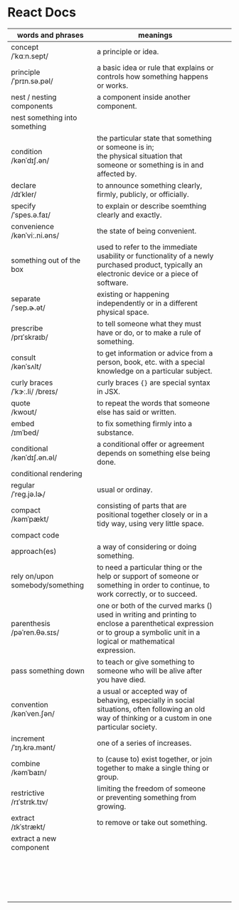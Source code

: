# React Docs

| words and phrases | meanings |||
| --- | --- | --- | --- |
| concept<br/>/ˈkɑːn.sept/ | a principle or idea. |||
| principle<br/>/ˈprɪn.sə.pəl/ | a basic idea or rule that explains or controls how something happens or works. |||
| nest / nesting components | a component inside another component. |||
| nest something into something |  |||
| condition<br/>/kənˈdɪʃ.ən/ | the particular state that something or someone is in;<br/>the physical situation that someone or something is in and affected by. |
| declare<br/>/dɪˈkler/ | to announce something clearly, firmly, publicly, or officially. |||
| specify<br/>/ˈspes.ə.faɪ/ | to explain or describe soemthing clearly and exactly. |||
| convenience<br/>/kənˈviː.ni.əns/ | the state of being convenient. |||
| something out of the box | used to refer to the immediate usability or functionality of a newly purchased product, typically an electronic device or a piece of software. |||
| separate<br/>/ˈsep.ɚ.ət/ | existing or happening independently or in a different physical space. |||
| prescribe<br/>/prɪˈskraɪb/ | to tell someone what they must have or do, or to make a rule of something. |||
| consult<br/>/kənˈsʌlt/ | to get information or advice from a person, book, etc. with a special knowledge on a particular subject. |||
| curly braces<br/>/ˈkɝː.li/ /breɪs/ | curly braces `{}` are special syntax in JSX. |||
| quote<br/>/kwoʊt/ | to repeat the words that someone else has said or written. |||
| embed<br/>/ɪmˈbed/ | to fix something firmly into a substance. |||
| conditional<br/>/kənˈdɪʃ.ən.əl/ | a conditional offer or agreement depends on something else being done. |||
| conditional rendering |  |||
| regular<br/>/ˈreɡ.jə.lɚ/ | usual or ordinay. |||
| compact<br/>/kəmˈpækt/ | consisting of parts that are positional together closely or in a tidy way, using very little space. |||
| compact code |  |||
| approach(es) | a way of considering or doing something. |||
| rely on/upon somebody/something | to need a particular thing or the help or support of someone or something in order to continue, to work correctly, or to succeed. |||
| parenthesis<br/>/pəˈren.θə.sɪs/ | one or both of the curved marks () used in writing and printing to enclose a parenthetical expression or to group a symbolic unit in a logical or mathematical expression. |||
| pass something down | to teach or give something to someone who will be alive after you have died. |||
| convention<br/>/kənˈven.ʃən/ | a usual or accepted way of behaving, especially in social situations, often following an old way of thinking or a custom in one particular society. |||
| increment<br/>/ˈɪŋ.krə.mənt/ | one of a series of increases. |||
| combine<br/>/kəmˈbaɪn/ | to (cause to) exist together, or join together to make a single thing or group. |||
| restrictive<br/>/rɪˈstrɪk.tɪv/ | limiting the freedom of someone or preventing something from growing. |||
| extract<br/>/ɪkˈstrækt/ | to remove or take out something. |||
| extract a new component |  |||
|  |  |||
|  |  |||
|  |  |||
|  |  |||
|  |  |||
|  |  |||
|  |  |||
|  |  |||
|  |  |||
|  |  |||
|  |  |||
|  |  |||
|  |  |||
|  |  |||
|  |  |||
|  |  |||
|  |  |||
|  |  |||